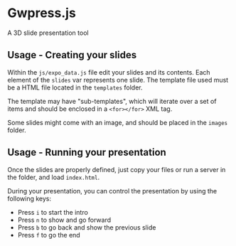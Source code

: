 # Gwpress.js
A 3D slide presentation tool 

## Usage - Creating your slides
Within the `js/expo_data.js` file edit your slides and its contents. Each element of the `slides` var represents one slide. The template file used must be a HTML file located in the `templates` folder.

The template may have "sub-templates", which will iterate over a set of items and should be enclosed in a `<for></for>` XML tag.

Some slides might come with an image, and should be placed in the `images` folder.

## Usage - Running your presentation
Once the slides are properly defined, just copy your files or run a server in the folder, and load `index.html`.

During your presentation, you can control the presentation by using the following keys:
* Press `i` to start the intro
* Press `n` to show and go forward
* Press `b` to go back and show the previous slide
* Press `f` to go the end
